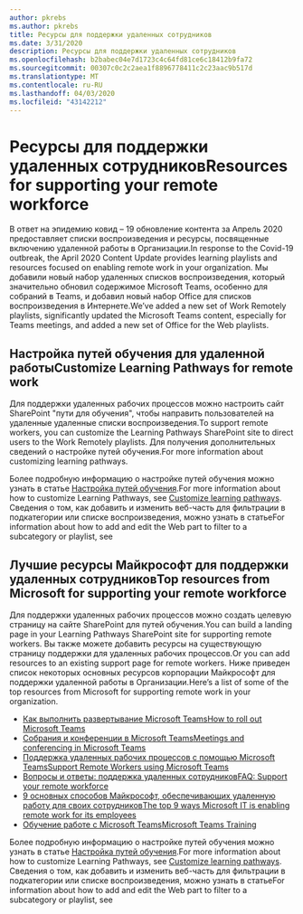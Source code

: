 ```yaml
---
author: pkrebs
ms.author: pkrebs
title: Ресурсы для поддержки удаленных сотрудников
ms.date: 3/31/2020
description: Ресурсы для поддержки удаленных сотрудников
ms.openlocfilehash: b2babec04e7d1723c4c64fd81ce6c18412b9fa72
ms.sourcegitcommit: 00307c0c2c2aea1f8896778411c2c23aac9b517d
ms.translationtype: MT
ms.contentlocale: ru-RU
ms.lasthandoff: 04/03/2020
ms.locfileid: "43142212"
---
```

# <a name="resources-for-supporting-your-remote-workforce"></a><span data-ttu-id="4c2bf-103">Ресурсы для поддержки удаленных сотрудников</span><span class="sxs-lookup"><span data-stu-id="4c2bf-103">Resources for supporting your remote workforce</span></span>
<span data-ttu-id="4c2bf-104">В ответ на эпидемию ковид – 19 обновление контента за Апрель 2020 предоставляет списки воспроизведения и ресурсы, посвященные включению удаленной работы в Организации.</span><span class="sxs-lookup"><span data-stu-id="4c2bf-104">In response to the Covid-19 outbreak, the April 2020 Content Update provides learning playlists and resources focused on enabling remote work in your organization.</span></span> <span data-ttu-id="4c2bf-105">Мы добавили новый набор удаленных списков воспроизведения, который значительно обновил содержимое Microsoft Teams, особенно для собраний в Teams, и добавил новый набор Office для списков воспроизведения в Интернете.</span><span class="sxs-lookup"><span data-stu-id="4c2bf-105">We’ve added a new set of Work Remotely playlists, significantly updated the Microsoft Teams content, especially for Teams meetings, and added a new set of Office for the Web playlists.</span></span> 

## <a name="customize-learning-pathways-for-remote-work"></a><span data-ttu-id="4c2bf-106">Настройка путей обучения для удаленной работы</span><span class="sxs-lookup"><span data-stu-id="4c2bf-106">Customize Learning Pathways for remote work</span></span>
<span data-ttu-id="4c2bf-107">Для поддержки удаленных рабочих процессов можно настроить сайт SharePoint "пути для обучения", чтобы направить пользователей на удаленные удаленные списки воспроизведения.</span><span class="sxs-lookup"><span data-stu-id="4c2bf-107">To support remote workers, you can customize the Learning Pathways SharePoint site to direct users to the Work Remotely playlists.</span></span> <span data-ttu-id="4c2bf-108">Для получения дополнительных сведений о настройке путей обучения.</span><span class="sxs-lookup"><span data-stu-id="4c2bf-108">For more information about customizing learning pathways.</span></span>

<span data-ttu-id="4c2bf-109">Более подробную информацию о настройке путей обучения можно узнать в статье [Настройка путей обучения](custom_overview.md).</span><span class="sxs-lookup"><span data-stu-id="4c2bf-109">For more information about how to customize Learning Pathways, see [Customize learning pathways](custom_overview.md).</span></span> <span data-ttu-id="4c2bf-110">Сведения о том, как добавить и изменить веб-часть для фильтрации в подкатегории или списке воспроизведения, можно узнать в статье</span><span class="sxs-lookup"><span data-stu-id="4c2bf-110">For information about how to add and edit the Web part to filter to a subcategory or playlist, see</span></span> 

## <a name="top-resources-from-microsoft-for-supporting-your-remote-workforce"></a><span data-ttu-id="4c2bf-111">Лучшие ресурсы Майкрософт для поддержки удаленных сотрудников</span><span class="sxs-lookup"><span data-stu-id="4c2bf-111">Top resources from Microsoft for supporting your remote workforce</span></span>
<span data-ttu-id="4c2bf-112">Для поддержки удаленных рабочих процессов можно создать целевую страницу на сайте SharePoint для путей обучения.</span><span class="sxs-lookup"><span data-stu-id="4c2bf-112">You can build a landing page in your Learning Pathways SharePoint site for supporting remote workers.</span></span> <span data-ttu-id="4c2bf-113">Вы также можете добавить ресурсы на существующую страницу поддержки для удаленных рабочих процессов.</span><span class="sxs-lookup"><span data-stu-id="4c2bf-113">Or you can add resources to an existing support page for remote workers.</span></span> <span data-ttu-id="4c2bf-114">Ниже приведен список некоторых основных ресурсов корпорации Майкрософт для поддержки удаленной работы в Организации.</span><span class="sxs-lookup"><span data-stu-id="4c2bf-114">Here’s a list of some of the top resources from Microsoft for supporting remote work in your organization.</span></span> 
- [<span data-ttu-id="4c2bf-115">Как выполнить развертывание Microsoft Teams</span><span class="sxs-lookup"><span data-stu-id="4c2bf-115">How to roll out Microsoft Teams</span></span>](https://docs.microsoft.com/en-us/microsoftteams/how-to-roll-out-teams)
- [<span data-ttu-id="4c2bf-116">Собрания и конференции в Microsoft Teams</span><span class="sxs-lookup"><span data-stu-id="4c2bf-116">Meetings and conferencing in Microsoft Teams</span></span>](https://docs.microsoft.com/en-us/microsoftteams/deploy-meetings-microsoft-teams-landing-page)
- [<span data-ttu-id="4c2bf-117">Поддержка удаленных рабочих процессов с помощью Microsoft Teams</span><span class="sxs-lookup"><span data-stu-id="4c2bf-117">Support Remote Workers using Microsoft Teams</span></span>](https://docs.microsoft.com/en-us/microsoftteams/support-remote-work-with-teams)
- [<span data-ttu-id="4c2bf-118">Вопросы и ответы: поддержка удаленных сотрудников</span><span class="sxs-lookup"><span data-stu-id="4c2bf-118">FAQ: Support your remote workforce</span></span>](https://docs.microsoft.com/en-us/microsoftteams/faq-support-remote-workforce)
- [<span data-ttu-id="4c2bf-119">9 основных способов Майкрософт, обеспечивающих удаленную работу для своих сотрудников</span><span class="sxs-lookup"><span data-stu-id="4c2bf-119">The top 9 ways Microsoft IT is enabling remote work for its employees</span></span>](https://www.microsoft.com/en-us/microsoft-365/blog/2020/03/12/top-9-ways-microsoft-it-enabling-remote-work-employees/)
- [<span data-ttu-id="4c2bf-120">Обучение работе с Microsoft Teams</span><span class="sxs-lookup"><span data-stu-id="4c2bf-120">Microsoft Teams Training</span></span>](https://docs.microsoft.com/en-us/microsoftteams/training-microsoft-teams-landing-page)


<span data-ttu-id="4c2bf-121">Более подробную информацию о настройке путей обучения можно узнать в статье [Настройка путей обучения](custom_overview.md).</span><span class="sxs-lookup"><span data-stu-id="4c2bf-121">For more information about how to customize Learning Pathways, see [Customize learning pathways](custom_overview.md).</span></span> <span data-ttu-id="4c2bf-122">Сведения о том, как добавить и изменить веб-часть для фильтрации в подкатегории или списке воспроизведения, можно узнать в статье</span><span class="sxs-lookup"><span data-stu-id="4c2bf-122">For information about how to add and edit the Web part to filter to a subcategory or playlist, see</span></span> 


 
